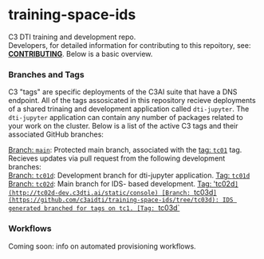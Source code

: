 # training-space-ids

C3 DTI training and development repo.  
Developers, for detailed information for contributing to this repoitory, see: **[CONTRIBUTING](https://github.com/c3aidti/training-space-ids/blob/main/.github/CONTRIBUTING.md)**.  Below is a basic overview.

### Branches and Tags
C3 "tags" are specific deployments of the C3AI suite that have a DNS endpoint.  All of the tags assosicated in this repository recieve deployments of a shared trinaing and development application called `dti-jupyter`. The `dti-jupyter` application can contain any number of packages related to your work on the cluster.  Below is a list of the active C3 tags and their associated GitHub branches:   

[Branch: `main`](https://github.com/c3aidti/training-space-ids): Protected main branch, associated with the [tag: `tc01`](http://tc01-dti-jupyter.c3dti.ai/static/console) tag. Recieves updates via pull request from the following development branches:     
[Branch: `tc01d`](https://github.com/c3aidti/training-space-ids/tree/tc01d): Development branch for dti-jupyter application. [Tag: `tc01d`](http://tc01d-dev.c3dti.ai/static/console)  
[Branch: `tc02d`](https://github.com/c3aidti/training-space-ids/tree/tc02d): Main branch for IDS- based development. [Tag: 'tc02d`](http://tc02d-dev.c3dti.ai/static/console)
[Branch: `tc03d`](https://github.com/c3aidti/training-space-ids/tree/tc03d): IDS generated branched for tags on tc1. [Tag: `tc03d`](http://tc03d-dev.c3dti.ai/static/console)

### Workflows
Coming soon: info on automated provisioning workflows.


